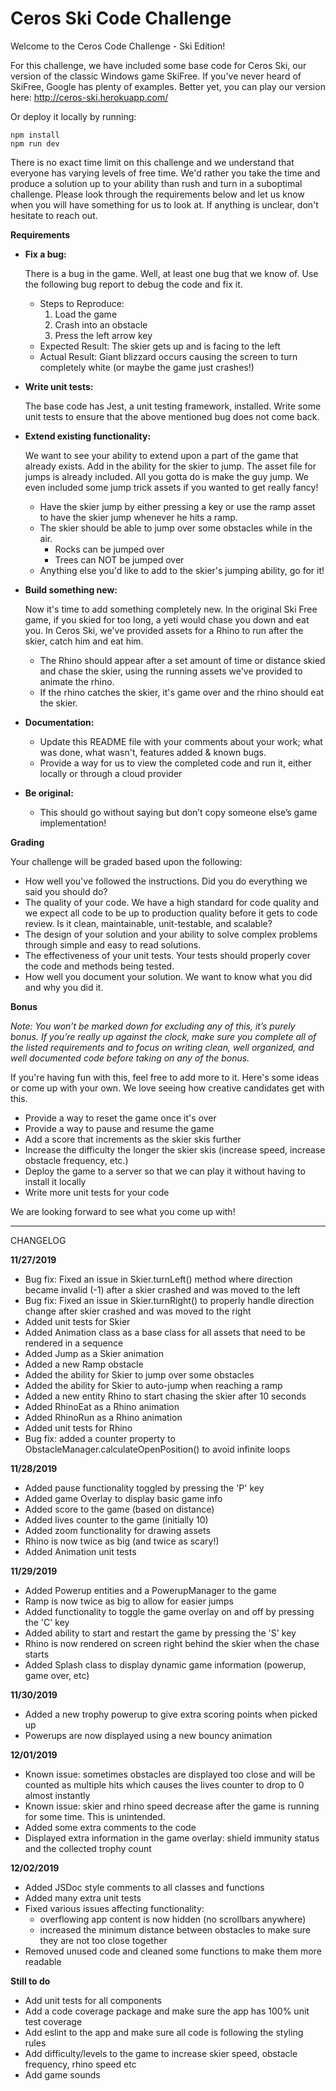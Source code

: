 # Ceros Ski Code Challenge

Welcome to the Ceros Code Challenge - Ski Edition!

For this challenge, we have included some base code for Ceros Ski, our version of the classic Windows game SkiFree. If
you've never heard of SkiFree, Google has plenty of examples. Better yet, you can play our version here: 
http://ceros-ski.herokuapp.com/  

Or deploy it locally by running:
```
npm install
npm run dev
```

There is no exact time limit on this challenge and we understand that everyone has varying levels of free time. We'd 
rather you take the time and produce a solution up to your ability than rush and turn in a suboptimal challenge. Please 
look through the requirements below and let us know when you will have something for us to look at. If anything is 
unclear, don't hesitate to reach out.

**Requirements**

* **Fix a bug:**

  There is a bug in the game. Well, at least one bug that we know of. Use the following bug report to debug the code
  and fix it.
  * Steps to Reproduce:
    1. Load the game
    1. Crash into an obstacle
    1. Press the left arrow key
  * Expected Result: The skier gets up and is facing to the left
  * Actual Result: Giant blizzard occurs causing the screen to turn completely white (or maybe the game just crashes!)
  
* **Write unit tests:**

  The base code has Jest, a unit testing framework, installed. Write some unit tests to ensure that the above mentioned
  bug does not come back.
  
* **Extend existing functionality:**

  We want to see your ability to extend upon a part of the game that already exists. Add in the ability for the skier to 
  jump. The asset file for jumps is already included. All you gotta do is make the guy jump. We even included some jump 
  trick assets if you wanted to get really fancy!
  * Have the skier jump by either pressing a key or use the ramp asset to have the skier jump whenever he hits a ramp.
  * The skier should be able to jump over some obstacles while in the air. 
    * Rocks can be jumped over
    * Trees can NOT be jumped over
  * Anything else you'd like to add to the skier's jumping ability, go for it!
   
* **Build something new:**

  Now it's time to add something completely new. In the original Ski Free game, if you skied for too long, 
  a yeti would chase you down and eat you. In Ceros Ski, we've provided assets for a Rhino to run after the skier,
  catch him and eat him.
  * The Rhino should appear after a set amount of time or distance skied and chase the skier, using the running assets
    we've provided to animate the rhino.
  * If the rhino catches the skier, it's game over and the rhino should eat the skier. 

* **Documentation:**

  * Update this README file with your comments about your work; what was done, what wasn't, features added & known bugs.
  * Provide a way for us to view the completed code and run it, either locally or through a cloud provider
  
* **Be original:**  
  * This should go without saying but don’t copy someone else’s game implementation!

**Grading** 

Your challenge will be graded based upon the following:

* How well you've followed the instructions. Did you do everything we said you should do?
* The quality of your code. We have a high standard for code quality and we expect all code to be up to production 
  quality before it gets to code review. Is it clean, maintainable, unit-testable, and scalable?
* The design of your solution and your ability to solve complex problems through simple and easy to read solutions.
* The effectiveness of your unit tests. Your tests should properly cover the code and methods being tested.
* How well you document your solution. We want to know what you did and why you did it.

**Bonus**

*Note: You won’t be marked down for excluding any of this, it’s purely bonus.  If you’re really up against the clock, 
make sure you complete all of the listed requirements and to focus on writing clean, well organized, and well documented 
code before taking on any of the bonus.*

If you're having fun with this, feel free to add more to it. Here's some ideas or come up with your own. We love seeing 
how creative candidates get with this.
 
* Provide a way to reset the game once it's over
* Provide a way to pause and resume the game
* Add a score that increments as the skier skis further
* Increase the difficulty the longer the skier skis (increase speed, increase obstacle frequency, etc.)
* Deploy the game to a server so that we can play it without having to install it locally
* Write more unit tests for your code

We are looking forward to see what you come up with!


*************************************************

CHANGELOG

**11/27/2019**
* Bug fix: Fixed an issue in Skier.turnLeft() method where direction became invalid (-1) after a skier crashed and was moved to the left
* Bug fix: Fixed an issue in Skier.turnRight() to properly handle direction change after skier crashed and was moved to the right
* Added unit tests for Skier
* Added Animation class as a base class for all assets that need to be rendered in a sequence
* Added Jump as a Skier animation
* Added a new Ramp obstacle
* Added the ability for Skier to jump over some obstacles
* Added the ability for Skier to auto-jump when reaching a ramp
* Added a new entity Rhino to start chasing the skier after 10 seconds
* Added RhinoEat as a Rhino animation
* Added RhinoRun as a Rhino animation
* Added unit tests for Rhino
* Bug fix: added a counter property to ObstacleManager.calculateOpenPosition() to avoid infinite loops


**11/28/2019**
* Added pause functionality toggled by pressing the 'P' key
* Added game Overlay to display basic game info
* Added score to the game (based on distance)
* Added lives counter to the game (initially 10)
* Added zoom functionality for drawing assets
* Rhino is now twice as big (and twice as scary!)
* Added Animation unit tests

**11/29/2019**
* Added Powerup entities and a PowerupManager to the game
* Ramp is now twice as big to allow for easier jumps
* Added functionality to toggle the game overlay on and off by pressing the 'C' key
* Added ability to start and restart the game by pressing the 'S' key
* Rhino is now rendered on screen right behind the skier when the chase starts  
* Added Splash class to display dynamic game information (powerup, game over, etc)

**11/30/2019**
* Added a new trophy powerup to give extra scoring points when picked up
* Powerups are now displayed using a new bouncy animation

**12/01/2019**
* Known issue: sometimes obstacles are displayed too close and will be counted as multiple hits which causes the lives counter to drop to 0 almost instantly
* Known issue: skier and rhino speed decrease after the game is running for some time. This is unintended.
* Added some extra comments to the code
* Displayed extra information in the game overlay: shield immunity status and the collected trophy count

**12/02/2019**
* Added JSDoc style comments to all classes and functions
* Added many extra unit tests
* Fixed various issues affecting functionality:
  * overflowing app content is now hidden (no scrollbars anywhere)
  * increased the minimum distance between obstacles to make sure they are not too close together
* Removed unused code and cleaned some functions to make them more readable

**Still to do**
* Add unit tests for all components
* Add a code coverage package and make sure the app has 100% unit test coverage
* Add eslint to the app and make sure all code is following the styling rules
* Add difficulty/levels to the game to increase skier speed, obstacle frequency, rhino speed etc
* Add game sounds
